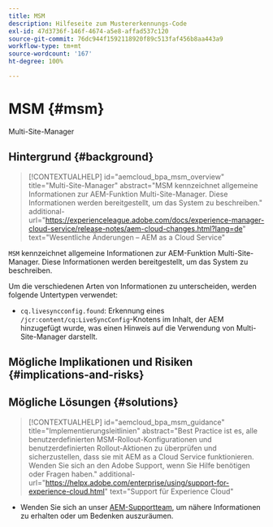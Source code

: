 ```yaml
---
title: MSM
description: Hilfeseite zum Mustererkennungs-Code
exl-id: 47d3736f-146f-4674-a5e8-affad537c120
source-git-commit: 76dc944f1592118920f89c513faf456b8aa443a9
workflow-type: tm+mt
source-wordcount: '167'
ht-degree: 100%

---
```


# MSM {#msm}

Multi-Site-Manager

## Hintergrund {#background}

>[!CONTEXTUALHELP]
>id="aemcloud_bpa_msm_overview"
>title="Multi-Site-Manager"
>abstract="MSM kennzeichnet allgemeine Informationen zur AEM-Funktion Multi-Site-Manager. Diese Informationen werden bereitgestellt, um das System zu beschreiben."
>additional-url="https://experienceleague.adobe.com/docs/experience-manager-cloud-service/release-notes/aem-cloud-changes.html?lang=de" text="Wesentliche Änderungen – AEM as a Cloud Service"

`MSM` kennzeichnet allgemeine Informationen zur AEM-Funktion Multi-Site-Manager. Diese Informationen werden bereitgestellt, um das System zu beschreiben.

Um die verschiedenen Arten von Informationen zu unterscheiden, werden folgende Untertypen verwendet:

* `cq.livesyncconfig.found`: Erkennung eines `/jcr:content/cq:LiveSyncConfig`-Knotens im Inhalt, der AEM hinzugefügt wurde, was einen Hinweis auf die Verwendung von Multi-Site-Manager darstellt.

## Mögliche Implikationen und Risiken {#implications-and-risks}


## Mögliche Lösungen {#solutions}

>[!CONTEXTUALHELP]
>id="aemcloud_bpa_msm_guidance"
>title="Implementierungsleitlinien"
>abstract="Best Practice ist es, alle benutzerdefinierten MSM-Rollout-Konfigurationen und benutzerdefinierten Rollout-Aktionen zu überprüfen und sicherzustellen, dass sie mit AEM as a Cloud Service funktionieren. Wenden Sie sich an den Adobe Support, wenn Sie Hilfe benötigen oder Fragen haben."
>additional-url="https://helpx.adobe.com/enterprise/using/support-for-experience-cloud.html" text="Support für Experience Cloud"

* Wenden Sie sich an unser [AEM-Supportteam](https://helpx.adobe.com/de/enterprise/using/support-for-experience-cloud.html), um nähere Informationen zu erhalten oder um Bedenken auszuräumen.
